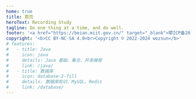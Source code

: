 ```yaml
---
home: true
title: 首页
heroText: Recording Study
tagline: Do one thing at a time, and do well.
footer: '<a href="https://beian.miit.gov.cn/" target="_blank">鄂ICP备2022020520号-1</a><br><b>Powered By</b> <a href="https://theme-hope.vuejs.press" target="_blank">Vuepress Theme Hope</a>'
copyright: '<b>CC BY-NC-SA 4.0<br>Copyright © 2022-2024 wozsun</b>'
# features:
#   - title: Java
#     icon: java
#     details: Java 基础、集合、并发编程
#     link: /java/
#   - title: 数据库
#     icon: database-2-fill
#     details: 数据库知识、MySQL、Redis
#     link: /database/
---
```

